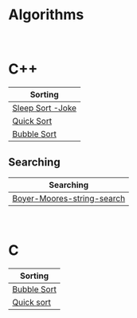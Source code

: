 # Algorithms 

<br>


<h1>C++</h1>

|                                       Sorting                                                   | 
| ------------------------------------------------------------------------------------------------|  
|[Sleep Sort -Joke](https://github.com/DsChauhan08/Algorthims/blob/main/c%2B%2B/sleepingsort.cpp) |
|[Quick Sort](https://github.com/DsChauhan08/Algorthims/blob/main/c%2B%2B/quicksort.cpp)          |
|[Bubble Sort](https://github.com/DsChauhan08/Algorthims/blob/main/c%2B%2B/bubblesort.cpp)        |


 <h2> Searching</h2>

 |Searching|
 |---------|
 |[Boyer-Moores-string-search](https://github.com/DsChauhan08/Algorthims/blob/main/c%2B%2B/Boyer-Moores-string-search.cpp) |


<br>

<h1>C</h1>

 |Sorting|
 |----------------|
 | [Bubble Sort](https://github.com/DsChauhan08/Algorthims/blob/main/C/bubblesort.c) |
 | [Quick sort](https://github.com/DsChauhan08/Algorthims/blob/main/C/quicksort.c)   |
